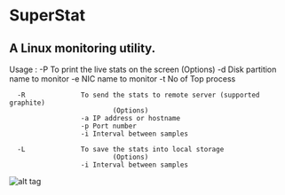 # SuperStat
A Linux monitoring utility.
---------------------------------------------------------------------------------------------------------------------------------


Usage :
      -P              To print the live stats on the screen
                              (Options)
                      -d Disk partition name to monitor
                      -e NIC name to monitor
                      -t No of Top process

      -R              To send the stats to remote server (supported graphite)
                              (Options)
                      -a IP address or hostname
                      -p Port number
                      -i Interval between samples

      -L              To save the stats into local storage
                              (Options)
                      -i Interval between samples

![alt tag](https://github.com/UlaganathanN/SuperStat/blob/master/Out.png)
